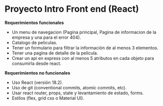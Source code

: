 # Proyecto Intro Front end (React)


**Requerimientos funcionales**

* Un menu de navegacion (Pagina principal, Pagina de informacion de la empresa y una para el error 404).
* Catalogo de peliculas.
* Tener un formulario para filtrar la información de al menos 3 elementos.
* Tener una pagina de detalle de la pelicula.
* Crear un api en express con al menos 5 atributos en cada objeto para consumirla desde react.


**Requerimientos no funcionales**

* Uso React (versión 18.2).
* Uso de git (conventional commits, atomic commits, etc).
* Usar react router, props, state y levantamiento de estado, forms.
* Estilos (flex, grid css o Material UI).
